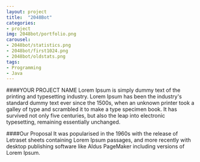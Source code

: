 ```yaml
---
layout: project
title:  "2048Bot"
categories:
- project
img: 2048bot/portfolio.png
carousel:
- 2048bot/statistics.png
- 2048bot/first1024.png
- 2048bot/oldstats.png
tags:
- Programming
- Java
---
```

####YOUR PROJECT NAME
Lorem Ipsum is simply dummy text of the printing and typesetting industry. Lorem Ipsum has been the industry's standard dummy text ever since the 1500s, when an unknown printer took a galley of type and scrambled it to make a type specimen book. It has survived not only five centuries, but also the leap into electronic typesetting, remaining essentially unchanged.

####Our Proposal
It was popularised in the 1960s with the release of Letraset sheets containing Lorem Ipsum passages, and more recently with desktop publishing software like Aldus PageMaker including versions of Lorem Ipsum.

